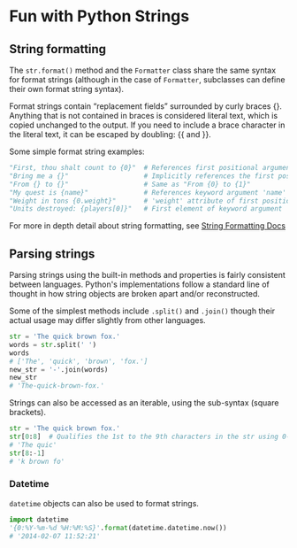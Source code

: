 # Fun with Python Strings

## String formatting
The `str.format()` method and the `Formatter` class share the same syntax for format strings (although in the case of `Formatter`, subclasses can define their own format string syntax).

Format strings contain “replacement fields” surrounded by curly braces {}. Anything that is not contained in braces is considered literal text, which is copied unchanged to the output. If you need to include a brace character in the literal text, it can be escaped by doubling: {{ and }}.

Some simple format string examples:
```python
"First, thou shalt count to {0}"  # References first positional argument
"Bring me a {}"                   # Implicitly references the first positional argument
"From {} to {}"                   # Same as "From {0} to {1}"
"My quest is {name}"              # References keyword argument 'name'
"Weight in tons {0.weight}"       # 'weight' attribute of first positional arg
"Units destroyed: {players[0]}"   # First element of keyword argument 'players'.
```
For more in depth detail about string formatting, see [String Formatting Docs](https://docs.python.org/2/library/string.html#format-string-syntax)

## Parsing strings
Parsing strings using the built-in methods and properties is fairly consistent between languages. Python's implementations follow a standard line of thought in how string objects are broken apart and/or reconstructed.

Some of the simplest methods include `.split()` and `.join()` though their actual usage may differ slightly from other languages.
```python
str = 'The quick brown fox.'
words = str.split(' ')
words
# ['The', 'quick', 'brown', 'fox.']
new_str = '-'.join(words)
new_str
# 'The-quick-brown-fox.'
```
Strings can also be accessed as an iterable, using the sub-syntax (square brackets).
```python
str = 'The quick brown fox.'
str[0:8]  # Qualifies the 1st to the 9th characters in the str using 0-indexing
# 'The quic'
str[8:-1]
# 'k brown fo'
```

### Datetime
`datetime` objects can also be used to format strings.
```python
import datetime
'{0:%Y-%m-%d %H:%M:%S}'.format(datetime.datetime.now())
# '2014-02-07 11:52:21'
```